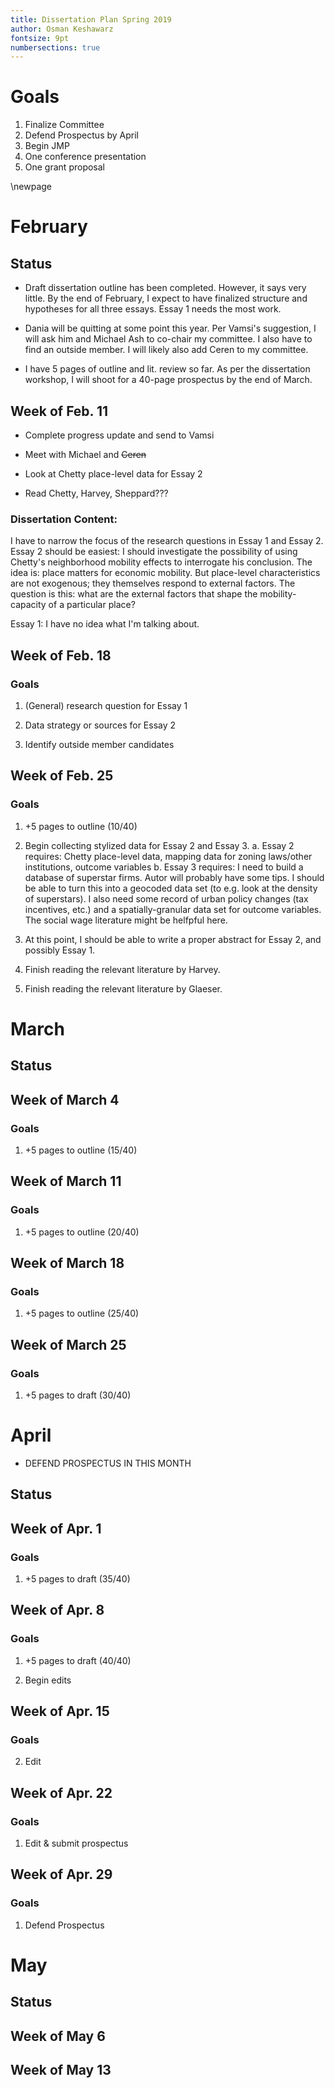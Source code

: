 ```yaml
---
title: Dissertation Plan Spring 2019
author: Osman Keshawarz
fontsize: 9pt
numbersections: true
---
```


# Goals

1. Finalize Committee
2. Defend Prospectus by April
3. Begin JMP
4. One conference presentation
5. One grant proposal

\newpage

# February

## Status

* Draft dissertation outline has been completed. However, it says very little. By the end of February, I expect to have finalized structure and hypotheses for all three essays. Essay 1 needs the most work. 

* Dania will be quitting at some point this year. Per Vamsi's suggestion, I will ask him and Michael Ash to co-chair my committee. I also have to find an outside member. I will likely also add Ceren to my committee. 

* I have 5 pages of outline and lit. review so far. As per the dissertation
  workshop, I will shoot for a 40-page prospectus by the end of March.

## Week of Feb. 11

* Complete progress update and send to Vamsi

* Meet with Michael and ~~Ceren~~

* Look at Chetty place-level data for Essay 2

* Read Chetty, Harvey, Sheppard???

### Dissertation Content:

I have to narrow the focus of the research questions in Essay 1 and Essay 2.
Essay 2 should be easiest: I should investigate the possibility of using
Chetty's neighborhood mobility effects to interrogate his conclusion. The idea
is: place matters for economic mobility. But place-level characteristics are
not exogenous; they themselves respond to external factors. The question is
this: what are the external factors that shape the mobility-capacity of
a particular place? 

Essay 1: I have no idea what I'm talking about.

## Week of Feb. 18

### Goals

1. (General) research question for Essay 1

2. Data strategy or sources for Essay 2 

3. Identify outside member candidates

## Week of Feb. 25

### Goals

1. +5 pages to outline (10/40)

2. Begin collecting stylized data for Essay 2 and Essay 3. 
    a. Essay 2 requires: Chetty place-level data, mapping data for zoning laws/other institutions, outcome variables
    b. Essay 3 requires: I need to build a database of superstar firms. Autor will probably have some tips. I should be able to turn this into a geocoded data set (to e.g. look at the density of superstars). I also need some record of urban policy changes (tax incentives, etc.) and a spatially-granular data set for outcome variables. The social wage literature might be helfpful here. 

3. At this point, I should be able to write a proper abstract for Essay 2, and possibly Essay 1.

4. Finish reading the relevant literature by Harvey.

5. Finish reading the relevant literature by Glaeser.

# March

## Status

## Week of March 4

### Goals

1. +5 pages to outline (15/40)

## Week of March 11

### Goals

1. +5 pages to outline (20/40)

## Week of March 18

### Goals

1. +5 pages to outline (25/40)

## Week of March 25

### Goals

1. +5 pages to draft (30/40)

# April

* DEFEND PROSPECTUS IN THIS MONTH

## Status

## Week of Apr. 1

### Goals

1. +5 pages to draft (35/40)

## Week of Apr. 8

### Goals

1. +5 pages to draft (40/40)

2. Begin edits

## Week of Apr. 15

### Goals

2. Edit

## Week of Apr. 22

### Goals

1. Edit & submit prospectus

## Week of Apr. 29

### Goals

1. Defend Prospectus

# May

## Status

## Week of May 6

## Week of May 13
